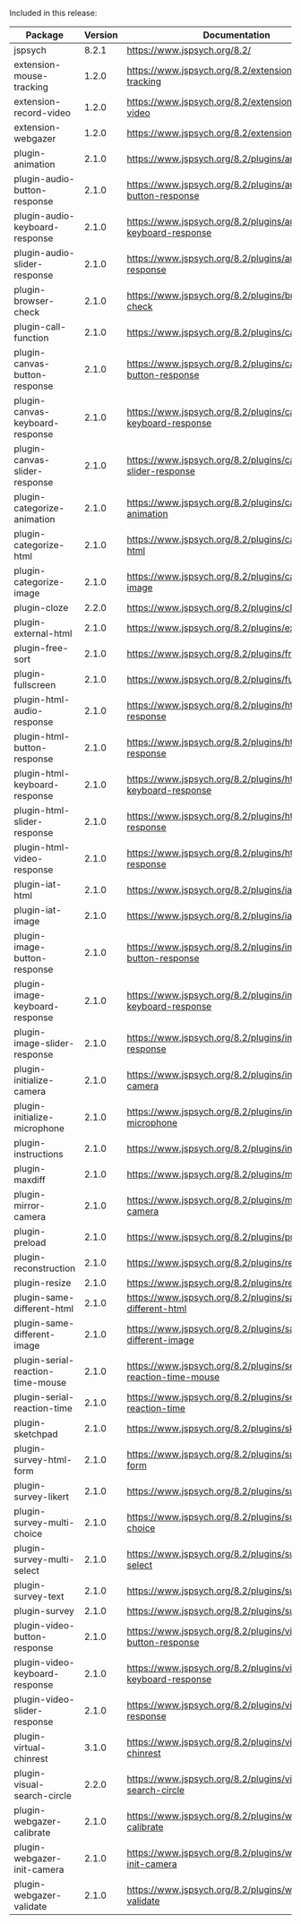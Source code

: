 Included in this release:

Package|Version|Documentation
--- | --- | ---
jspsych|8.2.1|https://www.jspsych.org/8.2/
extension-mouse-tracking|1.2.0|https://www.jspsych.org/8.2/extensions/mouse-tracking
extension-record-video|1.2.0|https://www.jspsych.org/8.2/extensions/record-video
extension-webgazer|1.2.0|https://www.jspsych.org/8.2/extensions/webgazer
plugin-animation|2.1.0|https://www.jspsych.org/8.2/plugins/animation
plugin-audio-button-response|2.1.0|https://www.jspsych.org/8.2/plugins/audio-button-response
plugin-audio-keyboard-response|2.1.0|https://www.jspsych.org/8.2/plugins/audio-keyboard-response
plugin-audio-slider-response|2.1.0|https://www.jspsych.org/8.2/plugins/audio-slider-response
plugin-browser-check|2.1.0|https://www.jspsych.org/8.2/plugins/browser-check
plugin-call-function|2.1.0|https://www.jspsych.org/8.2/plugins/call-function
plugin-canvas-button-response|2.1.0|https://www.jspsych.org/8.2/plugins/canvas-button-response
plugin-canvas-keyboard-response|2.1.0|https://www.jspsych.org/8.2/plugins/canvas-keyboard-response
plugin-canvas-slider-response|2.1.0|https://www.jspsych.org/8.2/plugins/canvas-slider-response
plugin-categorize-animation|2.1.0|https://www.jspsych.org/8.2/plugins/categorize-animation
plugin-categorize-html|2.1.0|https://www.jspsych.org/8.2/plugins/categorize-html
plugin-categorize-image|2.1.0|https://www.jspsych.org/8.2/plugins/categorize-image
plugin-cloze|2.2.0|https://www.jspsych.org/8.2/plugins/cloze
plugin-external-html|2.1.0|https://www.jspsych.org/8.2/plugins/external-html
plugin-free-sort|2.1.0|https://www.jspsych.org/8.2/plugins/free-sort
plugin-fullscreen|2.1.0|https://www.jspsych.org/8.2/plugins/fullscreen
plugin-html-audio-response|2.1.0|https://www.jspsych.org/8.2/plugins/html-audio-response
plugin-html-button-response|2.1.0|https://www.jspsych.org/8.2/plugins/html-button-response
plugin-html-keyboard-response|2.1.0|https://www.jspsych.org/8.2/plugins/html-keyboard-response
plugin-html-slider-response|2.1.0|https://www.jspsych.org/8.2/plugins/html-slider-response
plugin-html-video-response|2.1.0|https://www.jspsych.org/8.2/plugins/html-video-response
plugin-iat-html|2.1.0|https://www.jspsych.org/8.2/plugins/iat-html
plugin-iat-image|2.1.0|https://www.jspsych.org/8.2/plugins/iat-image
plugin-image-button-response|2.1.0|https://www.jspsych.org/8.2/plugins/image-button-response
plugin-image-keyboard-response|2.1.0|https://www.jspsych.org/8.2/plugins/image-keyboard-response
plugin-image-slider-response|2.1.0|https://www.jspsych.org/8.2/plugins/image-slider-response
plugin-initialize-camera|2.1.0|https://www.jspsych.org/8.2/plugins/initialize-camera
plugin-initialize-microphone|2.1.0|https://www.jspsych.org/8.2/plugins/initialize-microphone
plugin-instructions|2.1.0|https://www.jspsych.org/8.2/plugins/instructions
plugin-maxdiff|2.1.0|https://www.jspsych.org/8.2/plugins/maxdiff
plugin-mirror-camera|2.1.0|https://www.jspsych.org/8.2/plugins/mirror-camera
plugin-preload|2.1.0|https://www.jspsych.org/8.2/plugins/preload
plugin-reconstruction|2.1.0|https://www.jspsych.org/8.2/plugins/reconstruction
plugin-resize|2.1.0|https://www.jspsych.org/8.2/plugins/resize
plugin-same-different-html|2.1.0|https://www.jspsych.org/8.2/plugins/same-different-html
plugin-same-different-image|2.1.0|https://www.jspsych.org/8.2/plugins/same-different-image
plugin-serial-reaction-time-mouse|2.1.0|https://www.jspsych.org/8.2/plugins/serial-reaction-time-mouse
plugin-serial-reaction-time|2.1.0|https://www.jspsych.org/8.2/plugins/serial-reaction-time
plugin-sketchpad|2.1.0|https://www.jspsych.org/8.2/plugins/sketchpad
plugin-survey-html-form|2.1.0|https://www.jspsych.org/8.2/plugins/survey-html-form
plugin-survey-likert|2.1.0|https://www.jspsych.org/8.2/plugins/survey-likert
plugin-survey-multi-choice|2.1.0|https://www.jspsych.org/8.2/plugins/survey-multi-choice
plugin-survey-multi-select|2.1.0|https://www.jspsych.org/8.2/plugins/survey-multi-select
plugin-survey-text|2.1.0|https://www.jspsych.org/8.2/plugins/survey-text
plugin-survey|2.1.0|https://www.jspsych.org/8.2/plugins/survey
plugin-video-button-response|2.1.0|https://www.jspsych.org/8.2/plugins/video-button-response
plugin-video-keyboard-response|2.1.0|https://www.jspsych.org/8.2/plugins/video-keyboard-response
plugin-video-slider-response|2.1.0|https://www.jspsych.org/8.2/plugins/video-slider-response
plugin-virtual-chinrest|3.1.0|https://www.jspsych.org/8.2/plugins/virtual-chinrest
plugin-visual-search-circle|2.2.0|https://www.jspsych.org/8.2/plugins/visual-search-circle
plugin-webgazer-calibrate|2.1.0|https://www.jspsych.org/8.2/plugins/webgazer-calibrate
plugin-webgazer-init-camera|2.1.0|https://www.jspsych.org/8.2/plugins/webgazer-init-camera
plugin-webgazer-validate|2.1.0|https://www.jspsych.org/8.2/plugins/webgazer-validate
